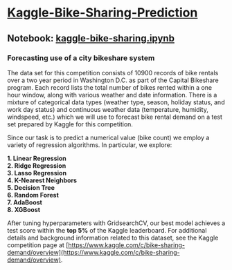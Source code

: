 # [Kaggle-Bike-Sharing-Prediction](https://www.kaggle.com/c/bike-sharing-demand/overview)

## Notebook: [kaggle-bike-sharing.ipynb](https://github.com/owenpb/Kaggle-Bike-Sharing-Prediction/blob/main/kaggle-bike-sharing.ipynb)

### Forecasting use of a city bikeshare system

The data set for this competition consists of $10900$ records of bike rentals over a two year period in Washington D.C. as part of the Capital Bikeshare program. Each record lists the total number of bikes rented within a one hour window, along with various weather and date information. There is a mixture of categorical data types (weather type, season, holiday status, and work day status) and continuous weather data (temperature, humidity, windspeed, etc.) which we will use to forecast bike rental demand on a test set prepared by Kaggle for this competition.

Since our task is to predict a numerical value (bike count) we employ a variety of regression algorithms. In particular, we explore:<br>

**1. Linear Regression**<br>
**2. Ridge Regression**<br>
**3. Lasso Regression**<br>
**4. K-Nearest Neighbors**<br>
**5. Decision Tree**<br>
**6. Random Forest**<br>
**7. AdaBoost**<br>
**8. XGBoost**<br>

After tuning hyperparameters with GridsearchCV, our best model achieves a test score within the **top 5%** of the Kaggle leaderboard. For additional details and background information related to this dataset, see the Kaggle competition page at [https://www.kaggle.com/c/bike-sharing-demand/overview](https://www.kaggle.com/c/bike-sharing-demand/overview).